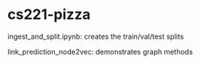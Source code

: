 # cs221-pizza

ingest_and_split.ipynb: creates the train/val/test splits

link_prediction_node2vec: demonstrates graph methods
